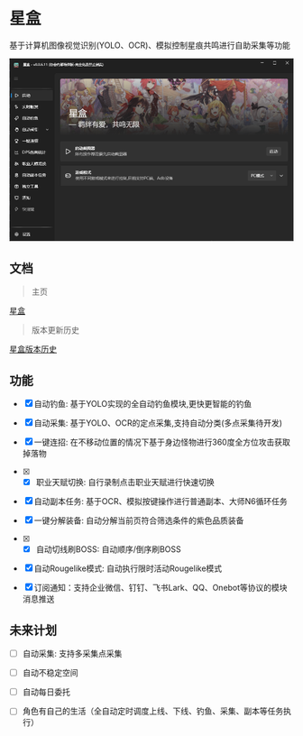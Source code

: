 # 星盒

基于计算机图像视觉识别(YOLO、OCR)、模拟控制星痕共鸣进行自助采集等功能

<div align="center">
    <img src="./Assets/client.png#pic_center" width="700">
</div>

## 文档

> 主页

[星盒](https://starbox.miku.icu/zh-CN/)

> 版本更新历史

[星盒版本历史](https://starbox.miku.icu/zh-CN/guide/history-version)

## 功能

- [x] 自动钓鱼: 基于YOLO实现的全自动钓鱼模块,更快更智能的钓鱼
- [x] 自动采集: 基于YOLO、OCR的定点采集,支持自动分类(多点采集待开发)
- [x] 一键连招: 在不移动位置的情况下基于身边怪物进行360度全方位攻击获取掉落物
- [x] - [x] 职业天赋切换: 自行录制点击职业天赋进行快速切换
- [x] 自动副本任务: 基于OCR、模拟按键操作进行普通副本、大师N6循环任务
- [x] 一键分解装备: 自动分解当前页符合筛选条件的紫色品质装备
- [x] - [x] 自动切线刷BOSS: 自动顺序/倒序刷BOSS
- [x] 自动Rougelike模式: 自动执行限时活动Rougelike模式
- [x] 订阅通知：支持企业微信、钉钉、飞书Lark、QQ、Onebot等协议的模块消息推送
  
  

## 未来计划

- [ ] 自动采集: 支持多采集点采集

- [ ] 自动不稳定空间

- [ ] 自动每日委托

- [ ] 角色有自己的生活（全自动定时调度上线、下线、钓鱼、采集、副本等任务执行）
